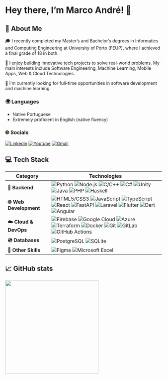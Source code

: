 # Hey there, I’m Marco André! 👋

## 💫 About Me

🎓 I recently completed my Master’s and Bachelor’s degrees in Informatics and Computing Engineering at University of Porto (FEUP), where I achieved a final grade of 18 in both.

🚀 I enjoy building innovative tech projects to solve real-world problems. My main interests include Software Engineering, Machine Learning, Mobile Apps, Web & Cloud Technologies.

🌱 I'm currently looking for full-time opportunities in software development and machine learning.

### 🌍 Languages

- Native Portuguese  
- Extremely proficient in English (native fluency)

### 🌐 Socials

[![Linkedin](https://img.shields.io/badge/LinkedIn-0077B5?style=for-the-badge&logo=linkedin&logoColor=white)](https://www.linkedin.com/in/marco21andre/)
[![Youtube](https://img.shields.io/badge/YouTube-FF0000?style=for-the-badge&logo=youtube&logoColor=white)](https://www.youtube.com/@marco21andre)
[![Gmail](https://img.shields.io/badge/Gmail-D14836?style=for-the-badge&logo=gmail&logoColor=white)](mailto:marcoandre2103@gmail.com)

## 💻 Tech Stack

| Category | Technologies |
|----------|--------------|
| **🧠 Backend** | ![Python](https://img.shields.io/badge/Python-3776AB?style=for-the-badge&logo=python&logoColor=white) ![Node.js](https://img.shields.io/badge/Node.js-339933?style=for-the-badge&logo=nodedotjs&logoColor=white) ![C/C++](https://img.shields.io/badge/C%2FC++-00599C?style=for-the-badge&logo=c%2B%2B&logoColor=white) ![C#](https://img.shields.io/badge/c%23-%23239120.svg?style=for-the-badge&logo=csharp&logoColor=white) ![Unity](https://img.shields.io/badge/unity-%23000000.svg?style=for-the-badge&logo=unity&logoColor=white) ![Java](https://img.shields.io/badge/Java-ED8B00?style=for-the-badge&logo=openjdk&logoColor=white) ![PHP](https://img.shields.io/badge/PHP-777BB4?style=for-the-badge&logo=php&logoColor=white) ![Haskell](https://img.shields.io/badge/Haskell-5e5086?style=for-the-badge&logo=haskell&logoColor=white) |
| **🌐 Web Development** | ![HTML5/CSS3](https://img.shields.io/badge/HTML%2FCSS-E34F26?style=for-the-badge&logo=html5&logoColor=white) ![JavaScript](https://img.shields.io/badge/JavaScript-F7DF1E?style=for-the-badge&logo=javascript&logoColor=black) ![TypeScript](https://img.shields.io/badge/TypeScript-007ACC?style=for-the-badge&logo=typescript&logoColor=white) ![React](https://img.shields.io/badge/React-20232A?style=for-the-badge&logo=react&logoColor=61DAFB) ![FastAPI](https://img.shields.io/badge/FastAPI-005571?style=for-the-badge&logo=fastapi&logoColor=white) ![Laravel](https://img.shields.io/badge/Laravel-FF2D20?style=for-the-badge&logo=laravel&logoColor=white) ![Flutter](https://img.shields.io/badge/Flutter-02569B?style=for-the-badge&logo=flutter&logoColor=white) ![Dart](https://img.shields.io/badge/Dart-0175C2?style=for-the-badge&logo=dart&logoColor=white) ![Angular](https://img.shields.io/badge/angular-%23DD0031.svg?style=for-the-badge&logo=angular&logoColor=white) |
| **☁️ Cloud & DevOps** | ![Firebase](https://img.shields.io/badge/Firebase-039BE5?style=for-the-badge&logo=firebase&logoColor=white) ![Google Cloud](https://img.shields.io/badge/Google_Cloud-4285F4?style=for-the-badge&logo=google-cloud&logoColor=white) ![Azure](https://img.shields.io/badge/Azure-0078D4?style=for-the-badge&logo=microsoft-azure&logoColor=white) ![Terraform](https://img.shields.io/badge/Terraform-07405E?style=for-the-badge&logo=sqlite&logoColor=white) ![Docker](https://img.shields.io/badge/Docker-2496ED?style=for-the-badge&logo=docker&logoColor=white) ![Git](https://img.shields.io/badge/Git-F05033?style=for-the-badge&logo=git&logoColor=white) ![GitLab](https://img.shields.io/badge/GitLab-330F63?style=for-the-badge&logo=gitlab&logoColor=white) ![GitHub Actions](https://img.shields.io/badge/GitHub_Actions-2088FF?style=for-the-badge&logo=github-actions&logoColor=white) |
| **💿 Databases** | ![PostgreSQL](https://img.shields.io/badge/PostgreSQL-316192?style=for-the-badge&logo=postgresql&logoColor=white) ![SQLite](https://img.shields.io/badge/SQLite-07405E?style=for-the-badge&logo=sqlite&logoColor=white) |
| **🧰 Other Skills** | ![Figma](https://img.shields.io/badge/Figma-F24E1E?style=for-the-badge&logo=figma&logoColor=white) ![Microsoft Excel](https://img.shields.io/badge/Microsoft_Excel-217346?style=for-the-badge&logo=microsoft-excel&logoColor=white) |

<!--
### ✏️ Projects

TODO INSERT TABLE OF PROJECTS HERE

| Project Name | Description | Software Tools |
|--------------|-------------|-------------|
| NAME AND LINK | DESCRIBE PROJECT IN SMALL SENTENCE | WHICH LANGAUGES AND FRAMEWORKS WERE USED |
-->

## 📈 GitHub stats

<div>
    <a href="https://github.com/m21ark">
    <img height="300em" src="https://github-readme-stats.vercel.app/api?username=m21ark&show_icons=true&theme=dracula&include_all_commits=true&cout_private=true"/>
</div>
